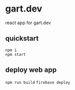 # gart.dev
react app for gart.dev

## quickstart
```
npm i
npm start
```

## deploy web app
`npm run build`
`firebase deploy`